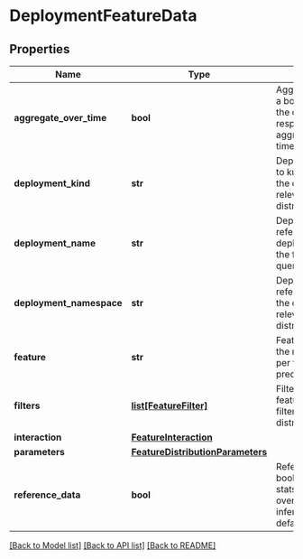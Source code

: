 # DeploymentFeatureData

## Properties
Name | Type | Description | Notes
------------ | ------------- | ------------- | -------------
**aggregate_over_time** | **bool** | AggregateOverTime is a boolean to decide if the distribution response is to be aggregated over the time period selected | [optional] 
**deployment_kind** | **str** | DeploymentType refers to kubernetes kind of the deployment relevant to the feature distribution query | [optional] 
**deployment_name** | **str** | DeploymentName refers to name of the deployment relevant to the feature distribution query | [optional] 
**deployment_namespace** | **str** | DeploymentNamespace refers to namespace of the deployment relevant to the feature distribution query | [optional] 
**feature** | **str** | FeatureName refers to the name of feature as per the model predictions schema | [optional] 
**filters** | [**list[FeatureFilter]**](FeatureFilter.md) | Filters is a set of time, feature and/or outlier filters for the distribution/stats query | [optional] 
**interaction** | [**FeatureInteraction**](FeatureInteraction.md) |  | [optional] 
**parameters** | [**FeatureDistributionParameters**](FeatureDistributionParameters.md) |  | [optional] 
**reference_data** | **bool** | ReferenceData is a boolean to compute stats and distributions over reference data or inference data (false by default) | [optional] 

[[Back to Model list]](../README.md#documentation-for-models) [[Back to API list]](../README.md#documentation-for-api-endpoints) [[Back to README]](../README.md)


